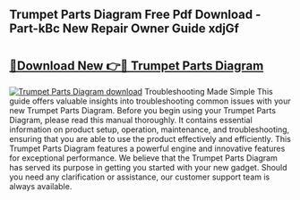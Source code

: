 ## Trumpet Parts Diagram Free Pdf Download - Part-kBc New Repair Owner Guide xdjGf

# <h2><a href="http://dfkbay7.blite.top/?on=Trumpet+Parts+Diagram">🔗Download New 👉🔴 Trumpet Parts Diagram</a></h2>

[![Trumpet Parts Diagram download](https://i.imgur.com/lujVjoI.png)](http://dfkbay7.blite.top/?on=Trumpet+Parts+Diagram)
Troubleshooting Made Simple This guide offers valuable insights into troubleshooting common issues with your new Trumpet Parts Diagram. Before you begin using your Trumpet Parts Diagram, please read this manual thoroughly. It contains essential information on product setup, operation, maintenance, and troubleshooting, ensuring that you are able to use the product effectively and efficiently. This Trumpet Parts Diagram features a powerful engine and innovative features for exceptional performance. We believe that the Trumpet Parts Diagram has served its purpose in getting you started with your new gadget. Should you need any clarification or assistance, our customer support team is always available.
